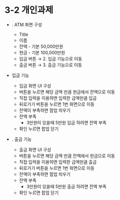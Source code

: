  # 3-2 개인과제

 - . ATM 화면 구성
    - Title
    - 이름
    - 잔액 - 기본 50,000만원
    - 현금 - 기본 100,000만원
    - 입금 버튼 → 2. 입금 기능으로 이동
    - 출금 버튼 → 3. 출금 기능으로 이동

- 입금 기능
    - 입금 화면 UI 구성
    - 버튼을 누르면 해당 금액 만큼 현금에서 잔액으로 이동
    - 직접 입력을 이용하면 입력한 금액만큼 입금
    - 뒤로가기 버튼을 누르면 1번 화면으로 이동
    - 잔액이 부족하면 팝업 띄우기
    - 잔액 부족
        - 3만원이 있을때 5만원 입금 하려면 잔액 부족
    - 확인 누르면 팝업 닫기

 - . 출금 기능
    - 출금 화면 UI 구성
    - 버튼을 누르면 해당 금액 만큼 잔액에서 현금으로 이동
    - 직접 입력을 이용하면 입력한 금액만큼 출금
    - 뒤로가기 버튼을 누르면 1번 화면으로 이동
    - 잔액이 부족하면 팝업 띄우기
    - 잔액 부족
        - 3만원이 있을때 5만원 출금 하려면 잔액 부족
    - 확인 누르면 팝업 닫기

